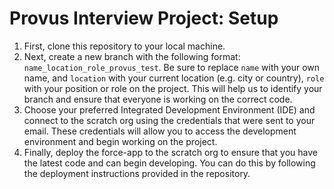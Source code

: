 # Provus Interview Project: Setup

1. First, clone this repository to your local machine.
2. Next, create a new branch with the following format: `name_location_role_provus_test`. Be sure to replace `name` with your own name, and `location` with your current location (e.g. city or country), `role` with your position or role on the project. This will help us to identify your branch and ensure that everyone is working on the correct code.
3. Choose your preferred Integrated Development Environment (IDE) and connect to the scratch org using the credentials that were sent to your email. These credentials will allow you to access the development environment and begin working on the project.
4. Finally, deploy the force-app to the scratch org to ensure that you have the latest code and can begin developing. You can do this by following the deployment instructions provided in the repository.
